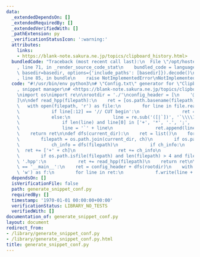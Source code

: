 ```yaml
---
data:
  _extendedDependsOn: []
  _extendedRequiredBy: []
  _extendedVerifiedWith: []
  _pathExtension: py
  _verificationStatusIcon: ':warning:'
  attributes:
    links:
    - https://blank-note.sakura.ne.jp/topics/clipboard_history.html>
  bundledCode: "Traceback (most recent call last):\n  File \"/opt/hostedtoolcache/Python/3.9.1/x64/lib/python3.9/site-packages/onlinejudge_verify/documentation/build.py\"\
    , line 71, in _render_source_code_stat\n    bundled_code = language.bundle(stat.path,\
    \ basedir=basedir, options={'include_paths': [basedir]}).decode()\n  File \"/opt/hostedtoolcache/Python/3.9.1/x64/lib/python3.9/site-packages/onlinejudge_verify/languages/python.py\"\
    , line 85, in bundle\n    raise NotImplementedError\nNotImplementedError\n"
  code: "#!/usr/bin/env python3\n# \"Config.txt\" generator for \"Clipboard History\"\
    , snippet manager\n# <https://blank-note.sakura.ne.jp/topics/clipboard_history.html>\n\
    \nimport os\nimport re\n\nrootdir = './'\nconfig_header = [\n    '@NoteHotkey=Shift,400'\n\
    ]\n\ndef read_hpp(filepath):\n    ret = [os.path.basename(filepath) + '|']\n \
    \   with open(filepath, 'r') as file:\n        for line in file.read().splitlines():\n\
    \            if line[:12] == '// CUT begin':\n                ret = ret[:1]\n\
    \            else:\n                line = re.sub('([|`])', '`\\\\1', line)\n\
    \                if len(line) and line[0] in ['+', '*', '.', ';', ' ']:\n    \
    \                line = '`' + line\n                ret.append(line)\n    ret.append('/E')\n\
    \    return ret\n\ndef dfs(current_dir):\n    ret = list()\n    for ch in os.listdir(current_dir):\n\
    \        filepath = os.path.join(current_dir, ch)\n        if os.path.isdir(filepath):\n\
    \            ch_info = dfs(filepath)\n            if ch_info:\n              \
    \  ret += ['+' + ch]\n                ret += ch_info\n                ret += ['..']\n\
    \        if os.path.isfile(filepath) and len(filepath) > 4 and filepath[-4:] ==\
    \ '.hpp':\n            ret += read_hpp(filepath)\n    return ret\n\n\nif __name__\
    \ == '__main__':\n    ret = config_header + dfs(rootdir)\n    with open('Config.txt',\
    \ 'w') as f:\n        for line in ret:\n            f.write(line + '\\r\\n')\n"
  dependsOn: []
  isVerificationFile: false
  path: generate_snippet_conf.py
  requiredBy: []
  timestamp: '1970-01-01 00:00:00+00:00'
  verificationStatus: LIBRARY_NO_TESTS
  verifiedWith: []
documentation_of: generate_snippet_conf.py
layout: document
redirect_from:
- /library/generate_snippet_conf.py
- /library/generate_snippet_conf.py.html
title: generate_snippet_conf.py
---
```

